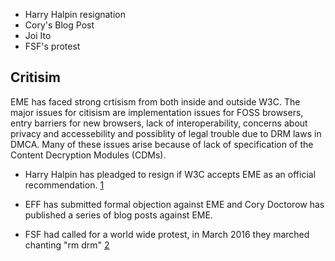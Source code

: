 * Harry Halpin resignation
* Cory's Blog Post
* Joi Ito
* FSF's protest

Critisim
--------

EME has faced strong crtisism from both inside and outside W3C. The major issues for citisism are implementation issues for FOSS browsers, entry barriers for new browsers, lack of interoperability, concerns about privacy and accessebility and possiblity of legal trouble due to DRM laws in DMCA. Many of these issues arise because of lack of specification of the Content Decryption Modules (CDMs).

* Harry Halpin has pleadged to resign if W3C accepts EME as an official
  recommendation. [1]

* EFF has submitted formal objection against EME and Cory Doctorow has
  published a series of blog posts against EME.

* FSF had called for a world wide protest, in March 2016 they marched chanting
  "rm drm" [2]

[2]: http://motherboard.vice.com/read/we-marched-with-richard-stallman-at-a-drm-protest-last-night-w3-consortium-MIT-joi-ito


[1]: https://www.youtube.com/watch?v=4DfwQmJaAEU
